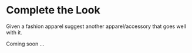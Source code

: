 
# Complete the Look

Given a fashion apparel suggest another apparel/accessory that goes well with it.

Coming soon ...
